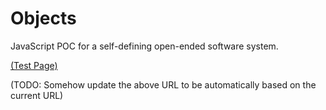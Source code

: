 # Objects
JavaScript POC for a self-defining open-ended software system.

[(Test Page)](https://rawgit.com/d-cook/Objects/master/Objects.html)

(TODO: Somehow update the above URL to be automatically based on the current URL)
